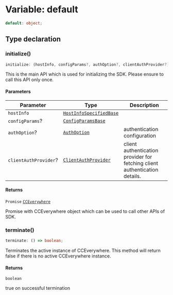 # Variable: default

```ts
default: object;
```

## Type declaration

### initialize()

```ts
initialize: (hostInfo, configParams?, authOption?, clientAuthProvider?) => Promise<CCEverywhere>;
```

This is the main API which is used for initializing the SDK.
Please ensure to call this API only once.

#### Parameters

| Parameter | Type | Description |
| ------ | ------ | ------ |
| `hostInfo` | [`HostInfoSpecifiedBase`](../../../../../shared/src/types/host-info-types/interfaces/host-info-specified-base.md) |  |
| `configParams`? | [`ConfigParamsBase`](../../../../../shared/src/types/host-info-types/interfaces/config-params-base.md) |  |
| `authOption`? | [`AuthOption`](../../../../../shared/src/types/authentication-types/type-aliases/auth-option.md) | authentication configuration |
| `clientAuthProvider`? | [`ClientAuthProvider`](../../../../../shared/src/types/client-authentication-types/interfaces/client-auth-provider.md) | client authentication provider for fetching client authentication details. |

#### Returns

`Promise` [`CCEverywhere`](../classes/cc-everywhere.md)

Promise with CCEverywhere object which can be used to call other APIs of SDK.

### terminate()

```ts
terminate: () => boolean;
```

Terminates the active instance of CCEverywhere.
This method will return false if there is no active CCEverywhere instance.

#### Returns

`boolean`

true on successful termination
